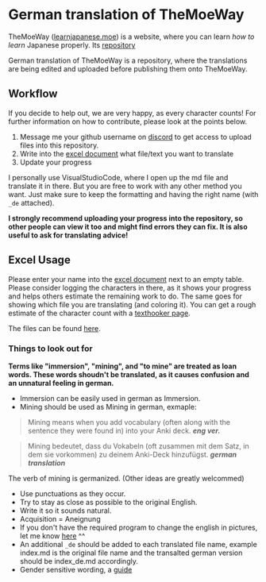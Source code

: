 # German translation of TheMoeWay
TheMoeWay ([learnjapanese.moe](learnjapanese.moe)) is a website, where you can learn *how to learn* Japanese properly. 
Its [repository](https://github.com/shoui520/shoui520.github.io)

German translation of TheMoeWay is a repository, where the translations are being edited and uploaded before publishing them onto TheMoeWay.

## __Workflow__

If you decide to help out, we are very happy, as every character counts! For further information on how to contribute, please look at the points below.

1. Message me your github username on [discord](https://discordid.netlify.app/?id=250351201923629058) to get access to upload files into this repository.
2. Write into the [excel document](https://docs.google.com/spreadsheets/d/1aAt00LrzuwAo22To2NgMUlkcVN71owEfSMqBlsPlnag/edit#gid=686614865) what file/text you want to translate
3. Update your progress

I personally use VisualStudioCode, where I open up the md file and translate it in there. But you are free to work with any other method you want. Just make sure to keep the formatting and having the right name (with `_de` attached).

__I strongly recommend uploading your progress into the repository, so other people can view it too and might find errors they can fix. It is also useful to ask for translating advice!__

## __Excel Usage__

Please enter your name into the [excel document](https://docs.google.com/spreadsheets/d/1aAt00LrzuwAo22To2NgMUlkcVN71owEfSMqBlsPlnag/edit#gid=686614865) next to an empty table. Please consider logging the characters in there, as it shows your progress and helps others estimate the remaining work to do. The same goes for showing which file you are translating (and coloring it). You can get a rough estimate of the character count with a [texthooker page](https://learnjapanese.moe/texthooker.html).
 
The files can be found [here](https://github.com/shoui520/shoui520.github.io/tree/master/docs).

### __Things to look out for__

__Terms like "immersion", "mining", and "to mine" are treated as loan words. These words shoudn't be translated, as it causes confusion and an unnatural feeling in german.__

- Immersion can be easily used in german as Immersion.
- Mining should be used as Mining in german, exmaple:

> Mining means when you add vocabulary (often along with the sentence they were found in) into your Anki deck. ***eng ver.***

> Mining bedeutet, dass du Vokabeln (oft zusammen mit dem Satz, in dem sie vorkommen) zu deinem Anki-Deck hinzufügst. ***german translation***

The verb of mining is germanized. (Other ideas are greatly welcommed)

- Use punctuations as they occur.
- Try to stay as close as possible to the original English.
- Write it so it sounds natural.
- Acquisition = Aneignung
- If you don't have the required program to change the english in pictures, let me know [here](https://discordid.netlify.app/?id=250351201923629058) ^^ 
- An additional `_de` should be added to each translated file name, example index.md is the original file name and the transalted german version should be index_de.md accordingly.
- Gender sensitive wording, a [guide](https://tu-dresden.de/gsw/slk/germanistik/mwndl/ressourcen/dateien/studium/Gendersensible_Sprache_Professur_neu.pdf?lang=de)
